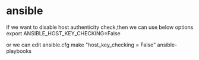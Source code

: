 # ansible
If we want to disable host authenticity check,then we can use below options 
export ANSIBLE_HOST_KEY_CHECKING=False

or we can edit ansible.cfg make "host_key_checking = False"
ansible-playbooks
